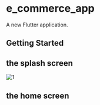 # e_commerce_app

A new Flutter application.

## Getting Started

## the splash screen
![1](https://user-images.githubusercontent.com/76217277/132140844-c9c9e6a1-aa78-4790-8c22-ec147abb6c20.png)

## the home screen 

